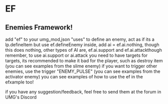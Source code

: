 # EF
## Enemies Framework!

add "ef" to your umg_mod,json "uses"
to define an enemy, act as if its a lp.defineItem but use ef.defineEnemy
inside, add ai = ef.ai.nothing, though this does nothing, other types of AI are, ef.ai.support and ef.ai.attackthough remember, to use ai.support or ai.attack you need to have targets
for targets, its recommended to make it bad for the player, such as destroy item (you can see examples from the slime enemy)
if you want to trigger other enemies, use the trigger "ENEMY_PULSE" (you can see examples from the activator enemy)
you can see examples of how to use the ef in the efxample too!

if you have any suggestion/feedback, feel free to send them at the forum in UMG's Discord